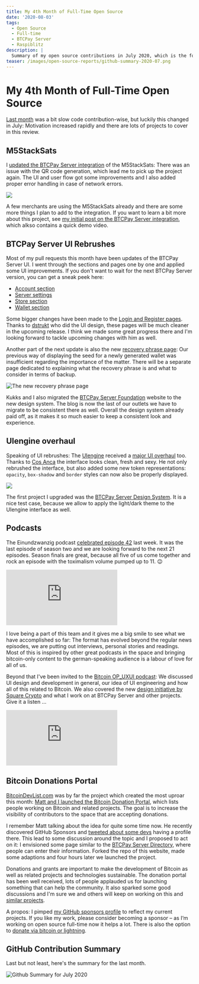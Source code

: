 ```yaml
---
title: My 4th Month of Full-Time Open Source
date: '2020-08-03'
tags:
  - Open Source
  - Full-time
  - BTCPay Server
  - Raspiblitz
description: |
  Summary of my open source contributions in July 2020, which is the forth month of my full-time open source journey.
teaser: /images/open-source-reports/github-summary-2020-07.png
---
```

# My 4th Month of Full-Time Open Source

[Last month](/open-source-june-2020.html) was a bit slow code contribution-wise, but luckily this changed in July:
Motivation increased rapidly and there are lots of projects to cover in this review.

## M5StackSats

I [updated the BTCPay Server integration](https://twitter.com/DennisReimann/status/1279867664094171138) of the M5StackSats:
There was an issue with the QR code generation, which lead me to pick up the project again.
The UI and user flow got some improvements and I also added proper error handling in case of network errors.

![](/images/m5stacksats/userflow-error-handling.png)

A few merchants are using the M5StackSats already and there are some more things I plan to add to the integration.
If you want to learn a bit more about this project, see [my initial post on the BTCPay Server integration](/m5stacksats-btcpayserver-integration.html), which alkso contains a quick demo video.

## BTCPay Server UI Rebrushes

Most of my pull requests this month have been updates of the BTCPay Server UI.
I went through the sections and pages one by one and applied some UI improvements.
If you don't want to wait for the next BTCPay Server version, you can get a sneak peek here:

* [Account section](https://github.com/btcpayserver/btcpayserver/pull/1721)
* [Server settings](https://github.com/btcpayserver/btcpayserver/pull/1727)
* [Store section](https://github.com/btcpayserver/btcpayserver/pull/1761)
* [Wallet section](https://github.com/btcpayserver/btcpayserver/pull/1763)

Some bigger changes have been made to the [Login and Register pages](https://github.com/btcpayserver/btcpayserver/pull/1752).
Thanks to [dstrukt](https://github.com/dstrukt) who did the UI design, these pages will be much cleaner in the upcoming release.
I think we made some great progress there and I'm looking forward to tackle upcoming changes with him as well.

Another part of the next update is also the new [recovery phrase page](https://github.com/btcpayserver/btcpayserver/pull/1745):
Our previous way of displaying the seed for a newly generated wallet was insufficient regarding the importance of the matter.
There will be a separate page dedicated to explaining what the recovery phrase is and what to consider in terms of backup.

![The new recovery phrase page](/images/btcpayserver/recovery-phrase.png)

Kukks and I also migrated the [BTCPay Server Foundation](https://foundation.btcpayserver.org/) website to the new design system.
The blog is now the last of our outlets we have to migrate to be consistent there as well.
Overall the design system already paid off, as it makes it so much easier to keep a consistent look and experience.

## UIengine overhaul

Speaking of UI rebrushes: The [UIengine](https://uiengine.uix.space/) received a [major UI overhaul](https://twitter.com/DennisReimann/status/1282297120251355136) too.
Thanks to [Cos Anca](https://twitter.com/cos_anca) the interface looks clean, fresh and sexy.
He not only rebrushed the interface, but also added some new token representations:
`opacity`, `box-shadow` and `border` styles can now also be properly displayed.

![](/images/uiengine/ui-overhaul.png)

The first project I upgraded was the [BTCPay Server Design System](https://design.btcpayserver.org/).
It is a nice test case, because we allow to apply the light/dark theme to the UIengine interface as well.

## Podcasts

The Einundzwanzig podcast [celebrated episode 42](https://twitter.com/_einundzwanzig_/status/1288795449445568512) last week.
It was the last episode of season two and we are looking forward to the next 21 episodes.
Season finals are great, because all five of us come together and rock an episode with the toximalism volume pumped up to 11. 😉

<div class="anchorEmbed">
  <iframe src="https://anchor.fm/einundzwanzig/embed/episodes/42---Bitcoin-ist-die-Antwort-ehdr1d/a-a2qp313" frameborder="0" scrolling="no"></iframe>
</div>

I love being a part of this team and it gives me a big smile to see what we have accomplished so far:
The format has evolved beyond the regular news episodes, we are putting out interviews, personal stories and readings.
Most of this is inspired by other great podcasts in the space and bringing bitcoin-only content to the german-speaking audience is a labour of love for all of us.

Beyond that I've been invited to the [Bitcoin OP_UXUI podcast](https://twitter.com/BitcoinOPUXUI/status/1285273400798257158):
We discussed UI design and development in general, our idea of UI engineering and how all of this related to Bitcoin.
We also covered the new [design initiative by Square Crypto](https://medium.com/@squarecrypto/square-crypto-designer-grants-a9a3982c1921) and what I work on at BTCPay Server and other projects.
Give it a listen …

<div class="anchorEmbed">
  <iframe src="https://anchor.fm/bitcoinopuxui/embed/episodes/Bitcoin-OP_UXUI---Episode-03---Dennis-Reimann--BTCPay-contributor--UI-engineer-eh0bg3/a-a2odtg7" frameborder="0" scrolling="no"></iframe>
</div>

## Bitcoin Donations Portal

[BitcoinDevList.com](https://bitcoindevlist.com/) was by far the project which created the most uproar this month:
[Matt and I launched the Bitcoin Donation Portal](https://twitter.com/matt_odell/status/1288533234867941376), which lists people working on Bitcoin and related projects.
The goal is to increase the visibility of contributors to the space that are accepting donations.

I remember Matt talking about the idea for quite some time now.
He recently discovered GitHub Sponsors and [tweeted about some devs](https://twitter.com/matt_odell/status/1288309398109147136) having a profile there.
This lead to some discussion around the topic and I proposed to act on it:
I envisioned some page similar to the [BTCPay Server Directory](https://directory.btcpayserver.org/), where people can enter their information.
Forked the repo of this website, made some adaptions and four hours later we launched the project.

Donations and grants are important to make the development of Bitcoin as well as related projects and technologies sustainable.
The donation portal has been well received, lots of people applauded us for launching something that can help the community.
It also sparked some good discussions and I'm sure we and others will keep on working on this and [similar projects](https://twitter.com/opensats).

A propos: I pimped [my GitHub sponsors profile](https://github.com/sponsors/dennisreimann) to reflect my current projects.
If you like my work, please consider becoming a sponsor – as I‘m working on open source full-time now it helps a lot.
There is also the option to [donate via bitcoin or lightning](/donate.html).

## GitHub Contribution Summary

Last but not least, here's the summary for the last month.

![Github Summary for July 2020](/images/open-source-reports/github-summary-2020-07.png)
